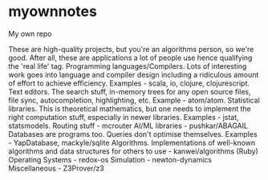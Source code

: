 # myownnotes
My own repo 



These are high-quality projects, but you're an algorithms person, so we're good. After all, these are applications a lot of people use hence qualifying the 'real life' tag.
Programming languages/Compilers. Lots of interesting work goes into language and compiler design including a ridiculous amount of effort to achieve efficiency. Examples - scala, io, clojure,  clojurescript.
Text editors. The search stuff, in-memory trees for any open source files, file sync, autocompletion, highlighting, etc. Example - atom/atom.
Statistical libraries. This is theoretical mathematics, but one needs to implement the right computation stuff, especially in newer libraries. Examples - jstat, statsmodels.
Routing stuff - mcrouter
AI/ML libraries - pushkar/ABAGAIL
Databases are programs too. Queries don't optimise themselves. Examples - YapDatabase, mackyle/sqlite
Algorithms. Implementations of well-known algorithms and data structures for others to use  - kanwei/algorithms (Ruby)
Operating Systems - redox-os
Simulation - newton-dynamics
Miscellaneous - Z3Prover/z3
